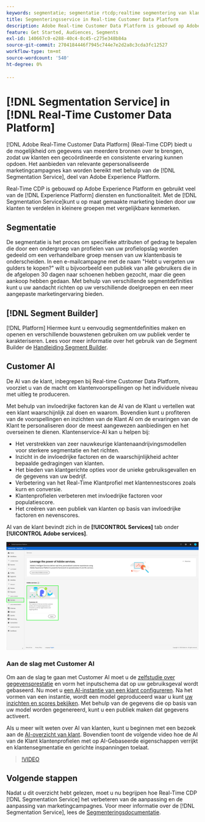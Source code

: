 ```yaml
---
keywords: segmentatie; segmentatie rtcdp;realtime segmentering van klantgegevens
title: Segmenteringsservice in Real-time Customer Data Platform
description: Adobe Real-time Customer Data Platform is gebouwd op Adobe Experience Platform en maakt gebruik van veel services en functionaliteit voor Experience Platforms. Gebruikend de Dienst van de Segmentatie, kunt u op maat-gemaakte marketing verstrekken door uw klanten in kleinere groepen met gelijkaardige eigenschappen te verdelen.
feature: Get Started, Audiences, Segments
exl-id: 140667c0-e288-40c4-8c45-c275e348b84a
source-git-commit: 2704184446f7945c744e7e2d2a8c3cda3fc12527
workflow-type: tm+mt
source-wordcount: '540'
ht-degree: 0%

---
```


# [!DNL Segmentation Service] in [!DNL Real-Time Customer Data Platform]

[!DNL Adobe Real-Time Customer Data Platform] (Real-Time CDP) biedt u de mogelijkheid om gegevens van meerdere bronnen over te brengen, zodat uw klanten een gecoördineerde en consistente ervaring kunnen opdoen. Het aanbieden van relevante gepersonaliseerde marketingcampagnes kan worden bereikt met behulp van de [!DNL Segmentation Service], deel van Adobe Experience Platform.

Real-Time CDP is gebouwd op Adobe Experience Platform en gebruikt veel van de [!DNL Experience Platform] diensten en functionaliteit. Met de [!DNL Segmentation Service]kunt u op maat gemaakte marketing bieden door uw klanten te verdelen in kleinere groepen met vergelijkbare kenmerken.

## Segmentatie

De segmentatie is het proces om specifieke attributen of gedrag te bepalen die door een ondergroep van profielen van uw profielopslag worden gedeeld om een verhandelbare groep mensen van uw klantenbasis te onderscheiden. In een e-mailcampagne met de naam &quot;Hebt u vergeten uw gulders te kopen?&quot; wilt u bijvoorbeeld een publiek van alle gebruikers die in de afgelopen 30 dagen naar schoenen hebben gezocht, maar die geen aankoop hebben gedaan. Met behulp van verschillende segmentdefinities kunt u uw aandacht richten op uw verschillende doelgroepen en een meer aangepaste marketingervaring bieden.

## [!DNL Segment Builder]

[!DNL Platform] Hiermee kunt u eenvoudig segmentdefinities maken en openen en verschillende bouwstenen gebruiken om uw publiek verder te karakteriseren. Lees voor meer informatie over het gebruik van de Segment Builder de [Handleiding Segment Builder](./segment-builder-guide.md).

## Customer AI

De AI van de klant, inbegrepen bij Real-time Customer Data Platform, voorziet u van de macht om klantenvoorspellingen op het individuele niveau met uitleg te produceren.

Met behulp van invloedrijke factoren kan de AI van de Klant u vertellen wat een klant waarschijnlijk zal doen en waarom. Bovendien kunt u profiteren van de voorspellingen en inzichten van de Klant AI om de ervaringen van de Klant te personaliseren door de meest aangewezen aanbiedingen en het overseinen te dienen. Klantenservice-AI kan u helpen bij:

* Het verstrekken van zeer nauwkeurige klantenaandrijvingsmodellen voor sterkere segmentatie en het richten.
* Inzicht in de invloedrijke factoren en de waarschijnlijkheid achter bepaalde gedragingen van klanten.
* Het bieden van klantgerichte opties voor de unieke gebruiksgevallen en de gegevens van uw bedrijf.
* Verbetering van het Real-Time Klantprofiel met klantennestscores zoals kurn en conversie.
* Klantenprofielen verbeteren met invloedrijke factoren voor populatiescore.
* Het creëren van een publiek van klanten op basis van invloedrijke factoren en nevenscores.

AI van de klant bevindt zich in de **[!UICONTROL Services]** tab onder **[!UICONTROL Adobe services]**.

![AI-locatie van klant](../assets/overview/rtcdp-customer-ai.png)

### Aan de slag met Customer AI

Om aan de slag te gaan met Customer AI moet u de [zelfstudie over gegevensprestatie](../../intelligent-services/data-preparation.md) en vorm het inputschema dat op uw gebruiksgeval wordt gebaseerd. Nu moet u [een AI-instantie van een klant configureren](../../intelligent-services/customer-ai/user-guide/configure.md). Na het vormen van een instantie, wordt een model geproduceerd waar u kunt [uw inzichten en scores bekijken](../../intelligent-services/customer-ai/user-guide/discover-insights.md). Met behulp van de gegevens die op basis van uw model worden gegenereerd, kunt u een publiek maken dat gegevens activeert.

Als u meer wilt weten over AI van klanten, kunt u beginnen met een bezoek aan de [AI-overzicht van klant](../../intelligent-services/customer-ai/overview.md). Bovendien toont de volgende video hoe de AI van de Klant klantenprofielen met op AI-Gebaseerde eigenschappen verrijkt en klantensegmentatie en gerichte inspanningen toelaat.

>[!VIDEO](https://video.tv.adobe.com/v/40374/?quality=12&learn=on)


## Volgende stappen

Nadat u dit overzicht hebt gelezen, moet u nu begrijpen hoe Real-Time CDP [!DNL Segmentation Service] het verbeteren van de aanpassing en de aanpassing van marketingcampagnes. Voor meer informatie over de [!DNL Segmentation Service], lees de [Segmenteringsdocumentatie](../../segmentation/home.md).
